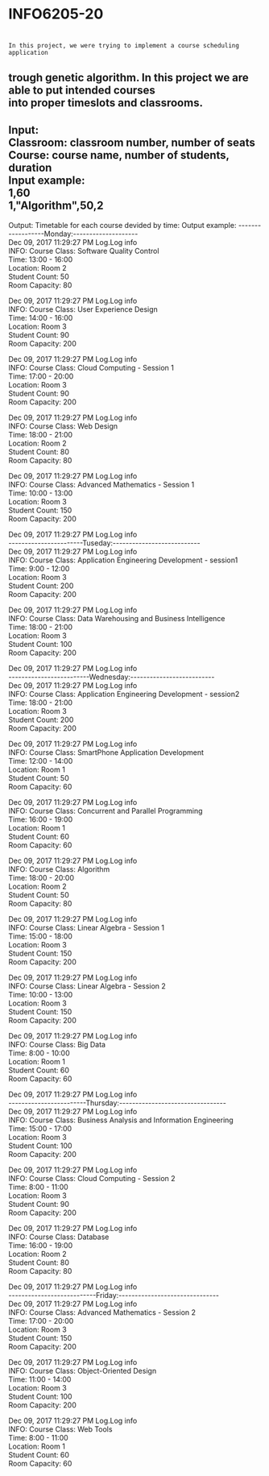 # INFO6205-20
#
	In this project, we were trying to implement a course scheduling application  
trough genetic algorithm. In this project we are able to put intended courses   
into proper timeslots and classrooms.  
-----------------------------------------------------------------------------  
Input:  
Classroom: classroom number, number of seats  
Course: course name, number of students, duration  
Input example:  
1,60  
1,"Algorithm",50,2  
-----------------------------------------------------------------------------
Output: 
Timetable for each course devided by time: 
Output example: 
------------------Monday:--------------------  
Dec 09, 2017 11:29:27 PM Log.Log info  
INFO: Course Class: Software Quality Control  
    Time: 13:00 - 16:00  
    Location: Room 2  
    Student Count: 50  
    Room Capacity: 80  

Dec 09, 2017 11:29:27 PM Log.Log info  
INFO: Course Class: User Experience Design  
    Time: 14:00 - 16:00  
    Location: Room 3  
    Student Count: 90  
    Room Capacity: 200  

Dec 09, 2017 11:29:27 PM Log.Log info  
INFO: Course Class: Cloud Computing - Session 1  
    Time: 17:00 - 20:00  
    Location: Room 3  
    Student Count: 90  
    Room Capacity: 200  

Dec 09, 2017 11:29:27 PM Log.Log info  
INFO: Course Class: Web Design  
    Time: 18:00 - 21:00  
    Location: Room 2  
    Student Count: 80  
    Room Capacity: 80  

Dec 09, 2017 11:29:27 PM Log.Log info  
INFO: Course Class: Advanced Mathematics - Session 1  
    Time: 10:00 - 13:00  
    Location: Room 3  
    Student Count: 150  
    Room Capacity: 200  

Dec 09, 2017 11:29:27 PM Log.Log info  
-----------------------Tuseday:---------------------------  
Dec 09, 2017 11:29:27 PM Log.Log info  
INFO: Course Class: Application Engineering Development - session1  
    Time: 9:00 - 12:00  
    Location: Room 3  
    Student Count: 200  
    Room Capacity: 200  

Dec 09, 2017 11:29:27 PM Log.Log info  
INFO: Course Class: Data Warehousing and Business Intelligence  
    Time: 18:00 - 21:00  
    Location: Room 3  
    Student Count: 100  
    Room Capacity: 200  

Dec 09, 2017 11:29:27 PM Log.Log info  
-------------------------Wednesday:--------------------------  
Dec 09, 2017 11:29:27 PM Log.Log info  
INFO: Course Class: Application Engineering Development - session2  
    Time: 18:00 - 21:00  
    Location: Room 3  
    Student Count: 200  
    Room Capacity: 200  

Dec 09, 2017 11:29:27 PM Log.Log info   
INFO: Course Class: SmartPhone Application Development  
    Time: 12:00 - 14:00  
    Location: Room 1  
    Student Count: 50  
    Room Capacity: 60  

Dec 09, 2017 11:29:27 PM Log.Log info  
INFO: Course Class: Concurrent and Parallel Programming  
    Time: 16:00 - 19:00  
    Location: Room 1  
    Student Count: 60  
    Room Capacity: 60  

Dec 09, 2017 11:29:27 PM Log.Log info  
INFO: Course Class: Algorithm  
    Time: 18:00 - 20:00  
    Location: Room 2  
    Student Count: 50  
    Room Capacity: 80  

Dec 09, 2017 11:29:27 PM Log.Log info  
INFO: Course Class: Linear Algebra - Session 1  
    Time: 15:00 - 18:00  
    Location: Room 3  
    Student Count: 150  
    Room Capacity: 200  

Dec 09, 2017 11:29:27 PM Log.Log info  
INFO: Course Class: Linear Algebra - Session 2  
    Time: 10:00 - 13:00  
    Location: Room 3  
    Student Count: 150  
    Room Capacity: 200  

Dec 09, 2017 11:29:27 PM Log.Log info  
INFO: Course Class: Big Data  
    Time: 8:00 - 10:00  
    Location: Room 1  
    Student Count: 60  
    Room Capacity: 60  

Dec 09, 2017 11:29:27 PM Log.Log info  
------------------------Thursday:---------------------------------  
Dec 09, 2017 11:29:27 PM Log.Log info  
INFO: Course Class: Business Analysis and Information Engineering  
    Time: 15:00 - 17:00  
    Location: Room 3  
    Student Count: 100  
    Room Capacity: 200  

Dec 09, 2017 11:29:27 PM Log.Log info  
INFO: Course Class: Cloud Computing - Session 2  
    Time: 8:00 - 11:00  
    Location: Room 3  
    Student Count: 90  
    Room Capacity: 200  

Dec 09, 2017 11:29:27 PM Log.Log info  
INFO: Course Class: Database  
    Time: 16:00 - 19:00  
    Location: Room 2  
    Student Count: 80  
    Room Capacity: 80  

Dec 09, 2017 11:29:27 PM Log.Log info  
---------------------------Friday:-------------------------------  
Dec 09, 2017 11:29:27 PM Log.Log info  
INFO: Course Class: Advanced Mathematics - Session 2  
    Time: 17:00 - 20:00  
    Location: Room 3  
    Student Count: 150  
    Room Capacity: 200  

Dec 09, 2017 11:29:27 PM Log.Log info  
INFO: Course Class: Object-Oriented Design  
    Time: 11:00 - 14:00  
    Location: Room 3  
    Student Count: 100  
    Room Capacity: 200  

Dec 09, 2017 11:29:27 PM Log.Log info  
INFO: Course Class: Web Tools  
    Time: 8:00 - 11:00  
    Location: Room 1  
    Student Count: 60  
    Room Capacity: 60  